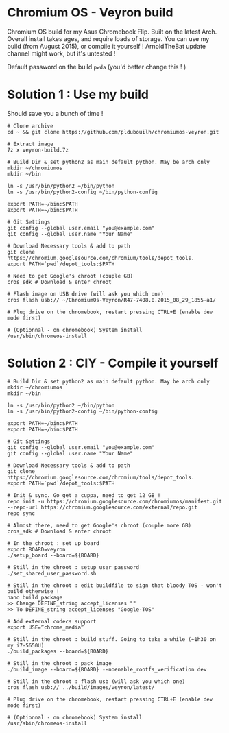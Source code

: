 Chromium OS - Veyron build
=========================

Chromium OS build for my Asus Chromebook Flip. Built on the latest Arch. Overall install takes ages, and require loads of storage. You can use my build (from August 2015), or compile it yourself ! ArnoldTheBat update channel might work, but it's untested !

Default password on the build `pwda` (you'd better change this ! )


# Solution 1 : Use my build

Should save you a bunch of time !
	
	# Clone archive 
	cd ~ && git clone https://github.com/pldubouilh/chromiumos-veyron.git
	
	# Extract image
	7z x veyron-build.7z 
	
	# Build Dir & set python2 as main default python. May be arch only
	mkdir ~/chromiumos
	mkdir ~/bin
	
	ln -s /usr/bin/python2 ~/bin/python  
	ln -s /usr/bin/python2-config ~/bin/python-config
	
	export PATH=~/bin:$PATH     
	export PATH=~/bin:$PATH 
	
	# Git Settings
	git config --global user.email "you@example.com"
	git config --global user.name "Your Name"
	
	# Download Necessary tools & add to path
	git clone https://chromium.googlesource.com/chromium/tools/depot_tools.
	export PATH=`pwd`/depot_tools:$PATH
	
	# Need to get Google's chroot (couple GB)
	cros_sdk # Download & enter chroot
	
	# Flash image on USB drive (will ask you which one)
	cros flash usb:// ~/ChromiumOs-Veyron/R47-7408.0.2015_08_29_1855-a1/
	
	# Plug drive on the chromebook, restart pressing CTRL+E (enable dev mode first)
	
	# (Optionnal - on chromebook) System install
	/usr/sbin/chromeos-install


# Solution 2 : CIY - Compile it yourself
	
	# Build Dir & set python2 as main default python. May be arch only
	mkdir ~/chromiumos
	mkdir ~/bin
	
	ln -s /usr/bin/python2 ~/bin/python  
	ln -s /usr/bin/python2-config ~/bin/python-config
	
	export PATH=~/bin:$PATH     
	export PATH=~/bin:$PATH 
	
	# Git Settings
	git config --global user.email "you@example.com"
	git config --global user.name "Your Name"
	
	# Download Necessary tools & add to path
	git clone https://chromium.googlesource.com/chromium/tools/depot_tools.
	export PATH=`pwd`/depot_tools:$PATH
	
	# Init & sync. Go get a cuppa, need to get 12 GB !
	repo init -u https://chromium.googlesource.com/chromiumos/manifest.git --repo-url https://chromium.googlesource.com/external/repo.git
	repo sync
	
	# Almost there, need to get Google's chroot (couple more GB)
	cros_sdk # Download & enter chroot
	
	# In the chroot : set up board
	export BOARD=veyron
	./setup_board --board=${BOARD}
	
	# Still in the chroot : setup user password
	./set_shared_user_password.sh
	
	# Still in the chroot : edit buildfile to sign that bloody TOS - won't build otherwise !
	nano build_package 
	>> Change DEFINE_string accept_licenses ""
	>> To DEFINE_string accept_licenses "Google-TOS"
	
	# Add external codecs support
	export USE=”chrome_media”
	
	# Still in the chroot : build stuff. Going to take a while (~1h30 on my i7-5650U)
	./build_packages --board=${BOARD}
	
	# Still in the chroot : pack image
	./build_image --board=${BOARD} --noenable_rootfs_verification dev
	
	# Still in the chroot : flash usb (will ask you which one)
	cros flash usb:// ../build/images/veyron/latest/
	
    # Plug drive on the chromebook, restart pressing CTRL+E (enable dev mode first)
	
	# (Optionnal - on chromebook) System install
	/usr/sbin/chromeos-install



